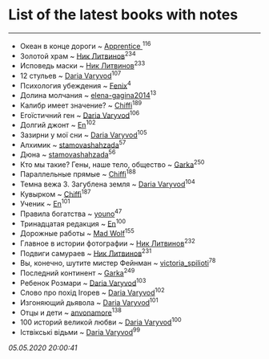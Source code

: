 # List of the latest books with notes
---

* Океан в конце дороги ~ [Apprentice ](users/528/52821952-vkontakte)<sup>116</sup>
* Золотой храм ~ [Ник Литвинов](users/241/241974816-vkontakte)<sup>234</sup>
* Исповедь маски ~ [Ник Литвинов](users/241/241974816-vkontakte)<sup>233</sup>
* 12 стульев ~ [Daria Varyvod](users/829/829893410524253-facebook)<sup>107</sup>
* Психология убеждения ~ [Fenix](users/111/111367585493471720963-google)<sup>4</sup>
* Долина молчания ~ [elena-gagina2014](users/208/208969292-yandex)<sup>13</sup>
* Калибр имеет значение? ~ [Chiffi](users/105/105831994080785626680-google)<sup>189</sup>
* Егоїстичний ген ~ [Daria Varyvod](users/829/829893410524253-facebook)<sup>106</sup>
* Долгий джонт ~ [En](users/333/333646551-vkontakte)<sup>102</sup>
* Зазирни у мої сни ~ [Daria Varyvod](users/829/829893410524253-facebook)<sup>105</sup>
* Алхимик ~ [stamovashahzada](users/310/310646815-vkontakte)<sup>57</sup>
* Дюна ~ [stamovashahzada](users/310/310646815-vkontakte)<sup>56</sup>
* Кто мы такие? Гены, наше тело, общество ~ [Garka](users/115/115753719718250012620-google)<sup>250</sup>
* Параллельные прямые ~ [Chiffi](users/105/105831994080785626680-google)<sup>188</sup>
* Темна вежа 3. Загублена земля ~ [Daria Varyvod](users/829/829893410524253-facebook)<sup>104</sup>
* Кувырком ~ [Chiffi](users/105/105831994080785626680-google)<sup>187</sup>
* Ученик ~ [En](users/333/333646551-vkontakte)<sup>101</sup>
* Правила богатства ~ [youno](users/302/302928912-vkontakte)<sup>47</sup>
* Тринадцатая редакция ~ [En](users/333/333646551-vkontakte)<sup>100</sup>
* Дорожные работы ~ [Mad Wolf](users/947/94738840-vkontakte)<sup>155</sup>
* Главное в истории фотографии ~ [Ник Литвинов](users/241/241974816-vkontakte)<sup>232</sup>
* Подвиги самураев ~ [Ник Литвинов](users/241/241974816-vkontakte)<sup>231</sup>
* Вы, конечно, шутите мистер Фейнман ~ [victoria_spilioti](users/219/219259003-vkontakte)<sup>78</sup>
* Последний континент ~ [Garka](users/115/115753719718250012620-google)<sup>249</sup>
* Ребенок Розмари ~ [Daria Varyvod](users/829/829893410524253-facebook)<sup>103</sup>
* Слово про похід Ігорев ~ [Daria Varyvod](users/829/829893410524253-facebook)<sup>102</sup>
* Изгоняющий дьявола ~ [Daria Varyvod](users/829/829893410524253-facebook)<sup>101</sup>
* Отцы и дети ~ [anvonamore](users/595/5957175-vkontakte)<sup>138</sup>
* 100 историй великой любви ~ [Daria Varyvod](users/829/829893410524253-facebook)<sup>100</sup>
* Іствікські відьми ~ [Daria Varyvod](users/829/829893410524253-facebook)<sup>99</sup>


_05.05.2020 20:00:41_
